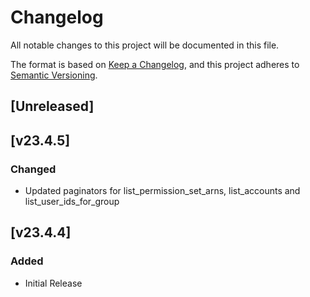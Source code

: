 # Changelog

All notable changes to this project will be documented in this file.

The format is based on [Keep a Changelog](https://keepachangelog.com/en/1.0.0/),
and this project adheres to [Semantic Versioning](https://semver.org/spec/v2.0.0.html).

## [Unreleased]

## [v23.4.5]

### Changed

- Updated paginators for list_permission_set_arns, list_accounts and list_user_ids_for_group

## [v23.4.4]

### Added

- Initial Release